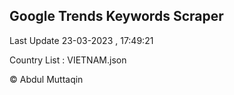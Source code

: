 

## Google Trends Keywords Scraper 
 
Last Update 23-03-2023 , 17:49:21

Country List :
VIETNAM.json



© Abdul Muttaqin 

